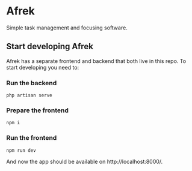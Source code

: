 # Afrek

Simple task management and focusing software.

## Start developing Afrek

Afrek has a separate frontend and backend that both live in this repo. To start developing you need to:

### Run the backend

```shell
php artisan serve
```

### Prepare the frontend

```shell
npm i
```

### Run the frontend

```shell
npm run dev
```

And now the app should be available on http://localhost:8000/.

